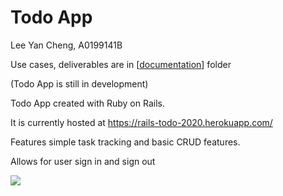# Todo App

Lee Yan Cheng, A0199141B

Use cases, deliverables are in [[documentation](https://github.com/yanchenglee98/rails-todo-app/documentation)] folder

(Todo App is still in development)

Todo App created with Ruby on Rails.

It is currently hosted at https://rails-todo-2020.herokuapp.com/

Features simple task tracking and basic CRUD features.

Allows for user sign in and sign out

![](https://i.imgur.com/zGqUDVu.png)
